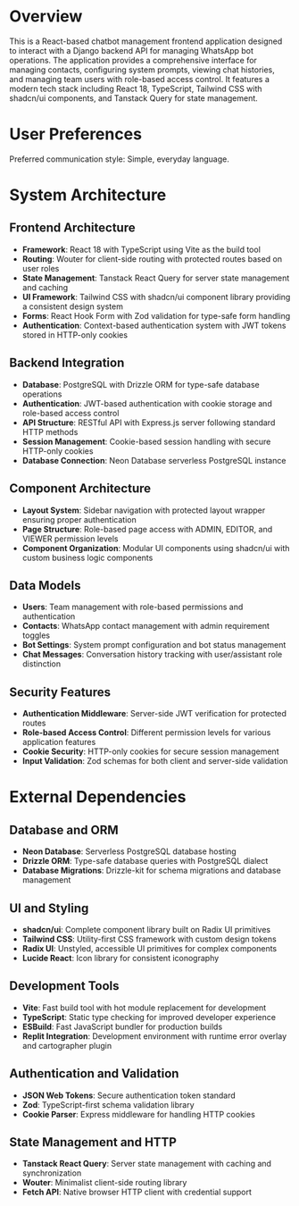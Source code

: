 # Overview

This is a React-based chatbot management frontend application designed to interact with a Django backend API for managing WhatsApp bot operations. The application provides a comprehensive interface for managing contacts, configuring system prompts, viewing chat histories, and managing team users with role-based access control. It features a modern tech stack including React 18, TypeScript, Tailwind CSS with shadcn/ui components, and Tanstack Query for state management.

# User Preferences

Preferred communication style: Simple, everyday language.

# System Architecture

## Frontend Architecture
- **Framework**: React 18 with TypeScript using Vite as the build tool
- **Routing**: Wouter for client-side routing with protected routes based on user roles
- **State Management**: Tanstack React Query for server state management and caching
- **UI Framework**: Tailwind CSS with shadcn/ui component library providing a consistent design system
- **Forms**: React Hook Form with Zod validation for type-safe form handling
- **Authentication**: Context-based authentication system with JWT tokens stored in HTTP-only cookies

## Backend Integration
- **Database**: PostgreSQL with Drizzle ORM for type-safe database operations
- **Authentication**: JWT-based authentication with cookie storage and role-based access control
- **API Structure**: RESTful API with Express.js server following standard HTTP methods
- **Session Management**: Cookie-based session handling with secure HTTP-only cookies
- **Database Connection**: Neon Database serverless PostgreSQL instance

## Component Architecture
- **Layout System**: Sidebar navigation with protected layout wrapper ensuring proper authentication
- **Page Structure**: Role-based page access with ADMIN, EDITOR, and VIEWER permission levels
- **Component Organization**: Modular UI components using shadcn/ui with custom business logic components

## Data Models
- **Users**: Team management with role-based permissions and authentication
- **Contacts**: WhatsApp contact management with admin requirement toggles
- **Bot Settings**: System prompt configuration and bot status management
- **Chat Messages**: Conversation history tracking with user/assistant role distinction

## Security Features
- **Authentication Middleware**: Server-side JWT verification for protected routes
- **Role-based Access Control**: Different permission levels for various application features
- **Cookie Security**: HTTP-only cookies for secure session management
- **Input Validation**: Zod schemas for both client and server-side validation

# External Dependencies

## Database and ORM
- **Neon Database**: Serverless PostgreSQL database hosting
- **Drizzle ORM**: Type-safe database queries with PostgreSQL dialect
- **Database Migrations**: Drizzle-kit for schema migrations and database management

## UI and Styling
- **shadcn/ui**: Complete component library built on Radix UI primitives
- **Tailwind CSS**: Utility-first CSS framework with custom design tokens
- **Radix UI**: Unstyled, accessible UI primitives for complex components
- **Lucide React**: Icon library for consistent iconography

## Development Tools
- **Vite**: Fast build tool with hot module replacement for development
- **TypeScript**: Static type checking for improved developer experience
- **ESBuild**: Fast JavaScript bundler for production builds
- **Replit Integration**: Development environment with runtime error overlay and cartographer plugin

## Authentication and Validation
- **JSON Web Tokens**: Secure authentication token standard
- **Zod**: TypeScript-first schema validation library
- **Cookie Parser**: Express middleware for handling HTTP cookies

## State Management and HTTP
- **Tanstack React Query**: Server state management with caching and synchronization
- **Wouter**: Minimalist client-side routing library
- **Fetch API**: Native browser HTTP client with credential support